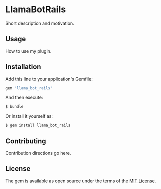 # LlamaBotRails
Short description and motivation.

## Usage
How to use my plugin.

## Installation
Add this line to your application's Gemfile:

```ruby
gem "llama_bot_rails"
```

And then execute:
```bash
$ bundle
```

Or install it yourself as:
```bash
$ gem install llama_bot_rails
```

## Contributing
Contribution directions go here.

## License
The gem is available as open source under the terms of the [MIT License](https://opensource.org/licenses/MIT).
